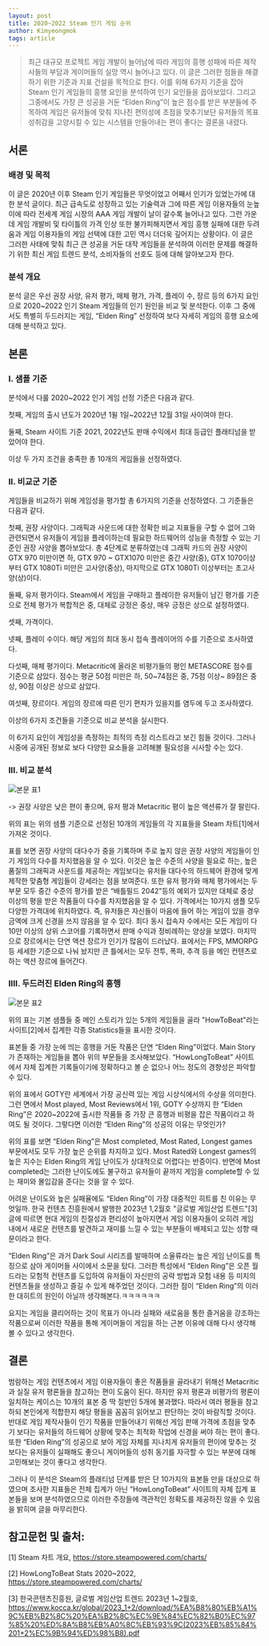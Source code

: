 ```yaml
---
layout: post
title: 2020~2022 Steam 인기 게임 순위
author: Kimyeongmok
tags: article
---
```


>최근 대규모 프로젝트 게임 개발이 늘어남에 따라 게임의 흥행 성패에 따른 제작사들의 부담과 게이머들의 실망 역시 늘어나고 있다. 이 글은 그러한 점들을 해결하기 위한 기준과 지표 건설을 목적으로 한다. 이를 위해 6가지 기준을 잡아 Steam 인기 게임들의 흥행 요인을 분석하여 인기 요인들을 꼽아보았다. 그리고 그중에서도 가장 큰 성공을 거둔 “Elden Ring”이 높은 점수를 받은 부분들에 주목하여 게임은 유저들에 맞춰 지나친 편의성에 초점을 맞추기보단 유저들의 목표 성취감을 고양시킬 수 있는 시스템을 만들어내는 편이 좋다는 결론을 내렸다.

## 서론

### 배경 및 목적

이 글은 2020년 이후 Steam 인기 게임들은 무엇이었고 어째서 인기가 있었는가에 대한 분석 글이다. 최근 급속도로 성장하고 있는 기술력과 그에 따른 게임 이용자들의 눈높이에 따라 전세계 게임 시장의 AAA 게임 개발이 날이 갈수록 늘어나고 있다. 그런 가운데 게임 개발비 및 타이틀의 가격 인상 또한 불가피해지면서 게임 흥행 실패에 대한 두려움과 게임 이용자들의 게임 선택에 대한 고민 역시 더더욱 깊어지는 상황이다. 이 글은 그러한 사태에 맞춰 최근 큰 성공을 거둔 대작 게임들을 분석하여 이러한 문제를 해결하기 위한 최신 게임 트렌드 분석, 소비자들의 선호도 등에 대해 알아보고자 한다.

### 분석 개요

분석 글은 우선 권장 사양, 유저 평가, 매체 평가, 가격, 플레이 수, 장르 등의 6가지 요인으로 2020~2022 인기 Steam 게임들의 인기 원인을 비교 및 분석한다.
이후 그 중에서도 특별히 두드러지는 게임, “Elden Ring” 선정하여 보다 자세히 게임의 흥행 요소에 대해 분석하고 있다.

## 본론

### I. 샘플 기준
분석에서 다룰 2020~2022 인기 게임 선정 기준은 다음과 같다.

첫째, 게임의 출시 년도가 2020년 1윌 1일~2022년 12월 31일 사이여야 한다.

둘째, Steam 사이트 기준 2021, 2022년도 판매 수익에서 최대 등급인 플래티넘을 받았어야 한다.
        
이상 두 가지 조건을 충족한 총 10개의 게임들을 선정하였다.

### II. 비교군 기준
게임들을 비교하기 위해 게임성을 평가할 총 6가지의 기준을 선정하였다. 그 기준들은 다음과 같다.

첫째, 권장 사양이다. 그래픽과 사운드에 대한 정확한 비교 지표들을 구할 수 없어 그와 관련되면서 유저들이 게임을 플레이하는데 필요한 하드웨어의 성능을 측정할 수 있는 기준인 권장 사양을 뽑아보았다. 총 4단계로 분류하였는데 그래픽 카드의 권장 사양이 GTX 970 미만이면 하, GTX 970 ~ GTX1070 미만은 중간 사양(중), GTX 1070이상부터 GTX 1080Ti 미만은 고사양(중상), 마지막으로 GTX 1080Ti 이상부터는 초고사양(상)이다.

둘째, 유저 평가이다. Steam에서 게임을 구매하고 플레이한 유저들이 남긴 평가를 기준으로 전체 평가가 복합적은 중, 대체로 긍정은 중상, 매우 긍정은 상으로 설정하였다.

셋째, 가격이다.

넷째, 플레이 수이다. 해당 게임의 최대 동시 접속 플레이어의 수를 기준으로 조사하였다.

다섯째, 매체 평가이다. Metacritic에 올라온 비평가들의 평인 METASCORE 점수를 기준으로 삼았다. 점수는 평균 50점 미만은 하, 50~74점은 중, 75점 이상~ 89점은 중상, 90점 이상은 상으로 삼았다.

여섯째, 장르이다. 게임의 장르에 따른 인기 편차가 있을지를 염두에 두고 조사하였다.

이상의 6가지 조건들을 기준으로 비교 분석을 실시한다.

이 6가지 요인이 게임성을 측정하는 최적의 측정 리스트라고 보긴 힘들 것이다. 그러나 시중에 공개된 정보로 보다 다양한 요소들을 고려해볼 필요성을 시사할 수는 있다.


### III. 비교 분석

![본문 표1](../images/20231003/01.png)

->	권장 사양은 낮은 편이 좋으며, 유저 평과 Metacritic 평이 높은 액션류가 잘 팔린다.

위의 표는 위의 샘플 기준으로 선정된 10개의 게임들의 각 지표들을 Steam 차트[1]에서 가져온 것이다.

표를 보면 권장 사양의 대다수가 중을 기록하며 주로 높지 않은 권장 사양의 게임들이 인기 게임의 다수를 차지했음을 알 수 있다. 이것은 높은 수준의 사양을 필요로 하는, 높은 품질의 그래픽과 사운드를 제공하는 게임보다는 유저들 대다수의 하드웨어 환경에 맞게 제작한 맞춤형 게임들이 강세라는 점을 보여준다. 또한 유저 평가와 매체 평가에서는 두 부문 모두 중간 수준의 평가를 받은 “배틀필드 2042”등의 예외가 있지만 대체로 중상 이상의 평을 받은 작품들이 다수를 차지했음을 알 수 있다. 가격에서는 10가지 샘플 모두 다양한 가격대에 위치하였다. 즉, 유저들은 자신들이 마음에 들어 하는 게임이 있을 경우 금액에 크게 신경을 쓰지 않음을 알 수 있다. 최다 동시 접속자 수에서는 모든 게임이 다 10만 이상의 상위 스코어를 기록하면서 판매 수익과 정비례하는 양상을 보였다. 마지막으로 장르에서는 단연 액션 장르가 인기가 많음이 드러났다. 표에서는 FPS, MMORPG 등 세세한 기준으로 나눠 놨지만 큰 틀에서는 모두 전투, 폭파, 추격 등을 메인 컨텐츠로 하는 액션 장르에 들어간다.


### IIII. 두드러진 Elden Ring의 흥행

![본문 표2](../images/20231003/04.png)

위의 표는 기본 샘플들 중 메인 스토리가 있는 5개의 게임들을 골라 "HowToBeat"라는 사이트[2]에서 집계한 각종 Statistics들을 표시한 것이다.


표본들 중 가장 눈에 띄는 흥행을 거둔 작품은 단연 “Elden Ring”이었다. Main Story가 존재하는 게임들을 뽑아 위의 부문들을 조사해보았다. “HowLongToBeat” 사이트에서 자체 집계한 기록들이기에 정확하다고 볼 순 없으나 어느 정도의 경향성은 파악할 수 있다.

위의 표에서 GOTY란 세계에서 가장 공신력 있는 게임 시상식에서의 수상을 의미한다. 그런 면에서 Most played, Most Reviews에서 1위, GOTY 수상까지 한 “Elden Ring”은 2020~2022에 출시한 작품들 중 가장 큰 흥행과 비평을 잡은 작품이라고 하여도 될 것이다. 그렇다면 이러한 “Elden Ring”의 성공의 이유는 무엇인가?

위의 표를 보면 “Elden Ring”은 Most completed, Most Rated, Longest games 부문에서도 모두 가장 높은 순위를 차지하고 있다. Most Rated와 Longest games의 높은 지수는 Elden Ring의 게임 난이도가 상대적으로 어렵다는 반증이다. 반면에 Most completed는 그러한 난이도에도 불구하고 유저들이 끝까지 게임을 complete할 수 있는 재미와 몰입감을 준다는 것을 알 수 있다.

어려운 난이도와 높은 실패율에도 “Elden Ring”이 가장 대중적인 히트를 친 이유는 무엇일까. 한국 컨텐츠 진흥원에서 발행한 2023년 1,2월호 "글로벌 게임산업 트렌드"[3] 글에 따르면 현대 게임의 친절성과 편리성이 높아지면서 게임 이용자들이 오히려 게임 내에서 새로운 컨텐츠를 발견하고 재미를 느낄 수 있는 부분들이 배제되고 있는 성향 때문이라고 한다.

“Elden Ring”은 과거 Dark Soul 시리즈를 발매하며 소울류라는 높은 게임 난이도를 특징으로 삼아 게이머들 사이에서 소문을 탔다. 그러한 특성에서 “Elden Ring”은 오픈 월드라는 모험적 컨텐츠를 도입하여 유저들이 자신만의 공략 방법과 모험 내용 등 미지의 컨텐츠들을 생성하고 즐길 수 있게 해주었던 것이다. 그러한 점이 “Elden Ring”의 이러한 대히트의 원인이 아닐까 생각해본다.ㅋㅋㅋㅋㅋㅋ

요지는 게임을 클리어하는 것이 목표가 아니라 실패와 새로움을 통한 즐거움을 강조하는 작품으로써 이러한 작품을 통해 게이머들이 게임을 하는 근본 이유에 대해 다시 생각해 볼 수 있다고 생각한다.

## 결론
범람하는 게임 컨텐츠에서 게임 이용자들이 좋은 작품들을 골라내기 위해선 Metacritic과 실질 유저 평론들을 참고하는 편이 도움이 된다. 하지만 유저 평론과 비평가의 평론이 일치하는 케이스는 10개의 표본 중 딱 절반인 5개에 불과했다. 따라서 여러 평들을 참고하되 본인에게 적합한지 해당 평들을 꼼꼼히 읽어보고 판단하는 것이 바람직할 것이다. 반대로 게임 제작사들이 인기 작품을 만들어내기 위해선 게임 판매 가격에 초점을 맞추기 보다는 유저들의 하드웨어 상황에 맞추는 최적화 작업에 신경을 써야 하는 편이 좋다. 또한 “Elden Ring”의 성공으로 보아 게임 자체를 지나치게 유저들의 편이에 맞추는 것 보다는 유저들이 실패해도 좋으니 게이머들의 성취 동기를 자극할 수 있는 부분에 대해 고민해보는 것이 좋다고 생각한다.
	
그러나 이 분석은 Steam의 플래티넘 단계를 받은 단 10가지의 표본들 만을 대상으로 하였으며 조사한 지표들은 전체 집계가 아닌 “HowLongToBeat” 사이트의 자체 집계 표본들을 보며 분석하였으므로 이러한 주장들에 객관적인 정확도를 제공하진 않을 수 있음을 밝히며 글을 마무리한다.

## 참고문헌 및 출처:
[1] Steam 차트 개요, https://store.steampowered.com/charts/

[2] HowLongToBeat Stats 2020~2022, https://store.steampowered.com/charts/

[3] 한국콘텐츠진흥원, 글로벌 게임산업 트렌드 2023년 1~2월호, https://www.kocca.kr/global/2023_1+2/download/%EA%B8%80%EB%A1%9C%EB%B2%8C%20%EA%B2%8C%EC%9E%84%EC%82%B0%EC%97%85%20%ED%8A%B8%EB%A0%8C%EB%93%9C(2023%EB%85%84%201+2%EC%9B%94%ED%98%B8).pdf
